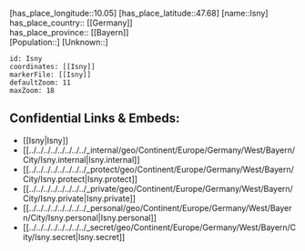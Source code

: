 ﻿---
location: [47.68,10.05] 
mapzoom: [7,12] 
mapmarker: city 
type: City
tags:
- geo/City


SpocWebEntityId: 31134
isDeleted: false
confidential: public

---
[has_place_longitude::10.05] 
[has_place_latitude::47.68] 
[name::Isny] 
has_place_country:: [[Germany]]  
has_place_province:: [[Bayern]]  
[Population::] 
[Unknown::] 


```leaflet
id: Isny
coordinates: [[Isny]] 
markerFile: [[Isny]] 
defaultZoom: 11 
maxZoom: 18
```


## Confidential Links & Embeds: 
- [[Isny|Isny]]  
- [[../../../../../../../../_internal/geo/Continent/Europe/Germany/West/Bayern/City/Isny.internal|Isny.internal]] 
- [[../../../../../../../../_protect/geo/Continent/Europe/Germany/West/Bayern/City/Isny.protect|Isny.protect]] 
- [[../../../../../../../../_private/geo/Continent/Europe/Germany/West/Bayern/City/Isny.private|Isny.private]] 
- [[../../../../../../../../_personal/geo/Continent/Europe/Germany/West/Bayern/City/Isny.personal|Isny.personal]] 
- [[../../../../../../../../_secret/geo/Continent/Europe/Germany/West/Bayern/City/Isny.secret|Isny.secret]] 
